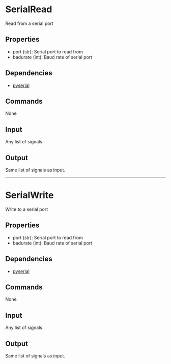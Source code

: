 SerialRead
==========

Read from a serial port

Properties
--------------

-   port (str): Serial port to read from
-   badurate (int): Baud rate of serial port

Dependencies
----------------

-   [pyserial](https://pypi.python.org/pypi/pyserial)

Commands
----------------
None

Input
-------
Any list of signals.

Output
---------
Same list of signals as input.

-------------------------------------------------------------------------------

SerialWrite
==========

Write to a serial port

Properties
--------------

-   port (str): Serial port to read from
-   badurate (int): Baud rate of serial port

Dependencies
----------------

-   [pyserial](https://pypi.python.org/pypi/pyserial)

Commands
----------------
None

Input
-------
Any list of signals.

Output
---------
Same list of signals as input.
